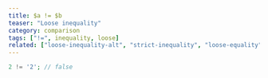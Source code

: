```yaml
---
title: $a != $b
teaser: "Loose inequality"
category: comparison
tags: ["!=", inequality, loose]
related: ["loose-inequality-alt", "strict-inequality", "loose-equality"]
---
```


```php
2 != '2'; // false
```

